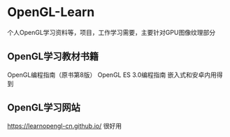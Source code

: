 # OpenGL-Learn
个人OpenGL学习资料等，项目，工作学习需要，主要针对GPU图像纹理部分
## OpenGL学习教材书籍
  OpenGL编程指南（原书第8版）
  OpenGL ES 3.0编程指南	  嵌入式和安卓内用得到
## OpenGL学习网站
https://learnopengl-cn.github.io/   很好用
